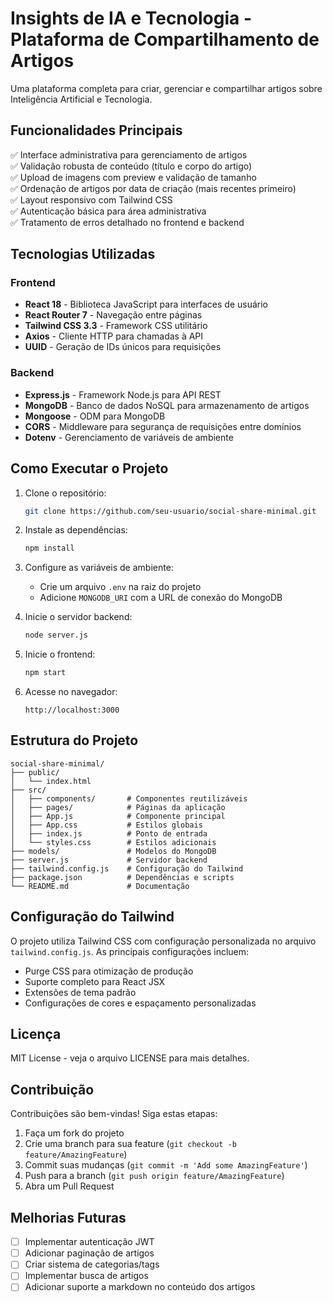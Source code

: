# Insights de IA e Tecnologia - Plataforma de Compartilhamento de Artigos

Uma plataforma completa para criar, gerenciar e compartilhar artigos sobre Inteligência Artificial e Tecnologia.

## Funcionalidades Principais

✅ Interface administrativa para gerenciamento de artigos  
✅ Validação robusta de conteúdo (título e corpo do artigo)  
✅ Upload de imagens com preview e validação de tamanho  
✅ Ordenação de artigos por data de criação (mais recentes primeiro)  
✅ Layout responsivo com Tailwind CSS  
✅ Autenticação básica para área administrativa  
✅ Tratamento de erros detalhado no frontend e backend  

## Tecnologias Utilizadas

### Frontend
- **React 18** - Biblioteca JavaScript para interfaces de usuário
- **React Router 7** - Navegação entre páginas
- **Tailwind CSS 3.3** - Framework CSS utilitário
- **Axios** - Cliente HTTP para chamadas à API
- **UUID** - Geração de IDs únicos para requisições

### Backend
- **Express.js** - Framework Node.js para API REST
- **MongoDB** - Banco de dados NoSQL para armazenamento de artigos
- **Mongoose** - ODM para MongoDB
- **CORS** - Middleware para segurança de requisições entre domínios
- **Dotenv** - Gerenciamento de variáveis de ambiente

## Como Executar o Projeto

1. Clone o repositório:
   ```bash
   git clone https://github.com/seu-usuario/social-share-minimal.git
   ```

2. Instale as dependências:
   ```bash
   npm install
   ```

3. Configure as variáveis de ambiente:
   - Crie um arquivo `.env` na raiz do projeto
   - Adicione `MONGODB_URI` com a URL de conexão do MongoDB

4. Inicie o servidor backend:
   ```bash
   node server.js
   ```

5. Inicie o frontend:
   ```bash
   npm start
   ```

6. Acesse no navegador:
   ```
   http://localhost:3000
   ```

## Estrutura do Projeto

```
social-share-minimal/
├── public/
│   └── index.html
├── src/
│   ├── components/       # Componentes reutilizáveis
│   ├── pages/            # Páginas da aplicação
│   ├── App.js            # Componente principal
│   ├── App.css           # Estilos globais
│   ├── index.js          # Ponto de entrada
│   └── styles.css        # Estilos adicionais
├── models/               # Modelos do MongoDB
├── server.js             # Servidor backend
├── tailwind.config.js    # Configuração do Tailwind
├── package.json          # Dependências e scripts
└── README.md             # Documentação
```

## Configuração do Tailwind

O projeto utiliza Tailwind CSS com configuração personalizada no arquivo `tailwind.config.js`. As principais configurações incluem:

- Purge CSS para otimização de produção
- Suporte completo para React JSX
- Extensões de tema padrão
- Configurações de cores e espaçamento personalizadas

## Licença

MIT License - veja o arquivo LICENSE para mais detalhes.

## Contribuição

Contribuições são bem-vindas! Siga estas etapas:

1. Faça um fork do projeto
2. Crie uma branch para sua feature (`git checkout -b feature/AmazingFeature`)
3. Commit suas mudanças (`git commit -m 'Add some AmazingFeature'`)
4. Push para a branch (`git push origin feature/AmazingFeature`)
5. Abra um Pull Request

## Melhorias Futuras

- [ ] Implementar autenticação JWT
- [ ] Adicionar paginação de artigos
- [ ] Criar sistema de categorias/tags
- [ ] Implementar busca de artigos
- [ ] Adicionar suporte a markdown no conteúdo dos artigos
